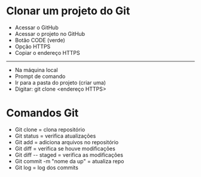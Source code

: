 # Clonar um projeto do Git

- Acessar o GitHub
- Acessar o projeto no GitHub
- Botão CODE (verde)
- Opção HTTPS
- Copiar o endereço HTTPS

<hr>

- Na máquina local
- Prompt de comando
- Ir para a pasta do projeto (criar uma)
- Digitar: git clone <endereço HTTPS>

# Comandos Git

- Git clone = clona repositório
- Git status = verifica atualizações
- Git add  = adiciona arquivos no repositório
- Git diff = verifica se houve modificações
- Git diff -- staged = verifica as modificações
- Git commit -m "nome da up" = atualiza repo
- Git log = log dos commits
